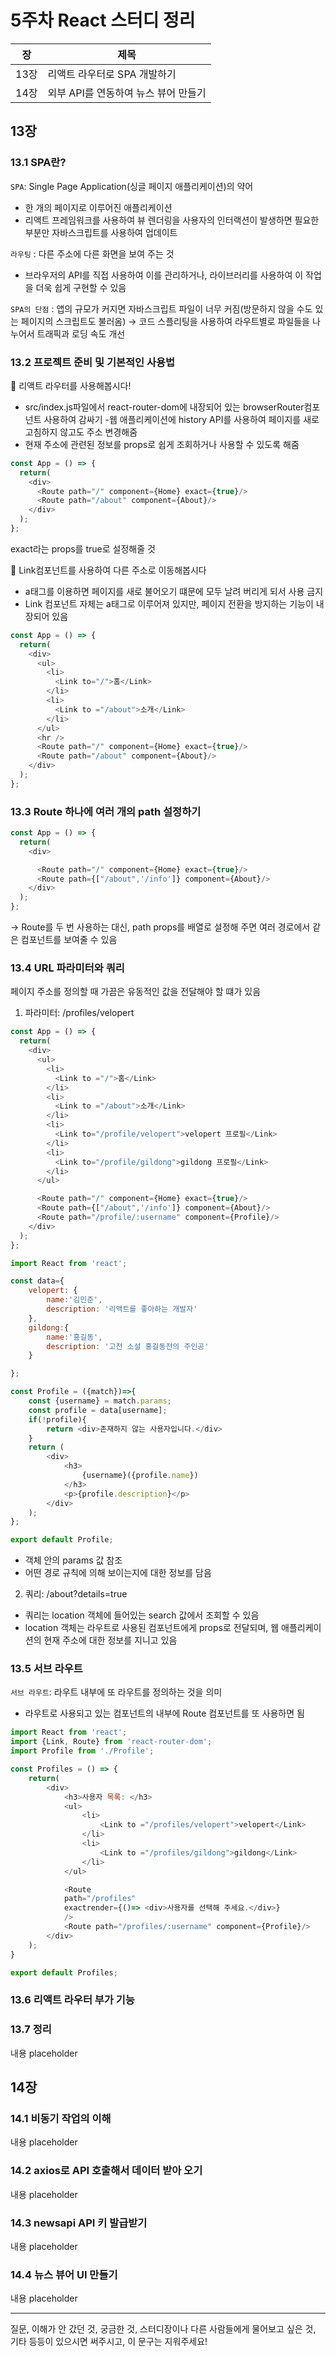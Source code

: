 # 5주차 React 스터디 정리

| 장   | 제목                                 |
| ---- | ------------------------------------ |
| 13장 | 리액트 라우터로 SPA 개발하기         |
| 14장 | 외부 API를 연동하여 뉴스 뷰어 만들기 |

## 13장

### 13.1 SPA란?

`SPA`: Single Page Application(싱글 페이지 애플리케이션)의 약어

- 한 개의 페이지로 이루어진 애플리케이션
- 리액트 프레임워크를 사용하여 뷰 렌더링을 사용자의 인터랙션이 발생하면 필요한 부분만 자바스크립트를 사용하여 업데이트

`라우팅` : 다른 주소에 다른 화면을 보여 주는 것

- 브라우저의 API를 직접 사용하여 이를 관리하거나, 라이브러리를 사용하여 이 작업을 더욱 쉽게 구현할 수 있음

`SPA의 단점` : 앱의 규모가 커지면 자바스크립트 파일이 너무 커짐(방문하지 않을 수도 있는 페이지의 스크립트도 불러옴)
→ 코드 스플리팅을 사용하여 라우트별로 파일들을 나누어서 트래픽과 로딩 속도 개선

### 13.2 프로젝트 준비 및 기본적인 사용법

🚨 리액트 라우터를 사용해봅시다!

- src/index.js파일에서 react-router-dom에 내장되어 있는 browserRouter컴포넌트 사용하여 감싸기 -웹 애플리케이션에 history API를 사용하여 페이지를 새로고침하지 않고도 주소 변경해줌
- 현재 주소에 관련된 정보를 props로 쉽게 조회하거나 사용할 수 있도록 해줌

```javascript:app.js
const App = () => {
  return(
    <div>
      <Route path="/" component={Home} exact={true}/>
      <Route path="/about" component={About}/>
    </div>
  );
};
```

exact라는 props를 true로 설정해줄 것

🚨 Link컴포넌트를 사용하여 다른 주소로 이동해봅시다

- a태그를 이용하면 페이지를 새로 불어오기 떄문에 모두 날려 버리게 되서 사용 금지
- Link 컴포넌트 자체는 a태그로 이루어져 있지만, 페이지 전환을 방지하는 기능이 내장되어 있음

```javascript:app.js
const App = () => {
  return(
    <div>
      <ul>
        <li>
          <Link to="/">홈</Link>
        </li>
        <li>
          <Link to ="/about">소개</Link>
        </li>
      </ul>
      <hr />
      <Route path="/" component={Home} exact={true}/>
      <Route path="/about" component={About}/>
    </div>
  );
};
```

### 13.3 Route 하나에 여러 개의 path 설정하기

```javascript:app.js
const App = () => {
  return(
    <div>

      <Route path="/" component={Home} exact={true}/>
      <Route path={["/about",'/info']} component={About}/>
    </div>
  );
};
```

-> Route를 두 번 사용하는 대신, path props를 배열로 설정해 주면 여러 경로에서
같은 컴포넌트를 보여줄 수 있음

### 13.4 URL 파라미터와 쿼리

페이지 주소를 정의할 때 가끔은 유동적인 값을 전달해야 할 떄가 있음

1. 파라미터: /profiles/velopert

```javascript:app.js
const App = () => {
  return(
    <div>
      <ul>
        <li>
          <Link to ="/">홈</Link>
        </li>
        <li>
          <Link to ="/about">소개</Link>
        </li>
        <li>
          <Link to="/profile/velopert">velopert 프로필</Link>
        </li>
        <li>
          <Link to="/profile/gildong">gildong 프로필</Link>
        </li>
      </ul>

      <Route path="/" component={Home} exact={true}/>
      <Route path={["/about",'/info']} component={About}/>
      <Route path="/profile/:username" component={Profile}/>
    </div>
  );
};
```

```javascript:profile.js
import React from 'react';

const data={
    velopert: {
        name:'김민준',
        description: '리액트를 좋아하는 개발자'
    },
    gildong:{
        name:'홍길동',
        description: '고전 소설 홍길동전의 주인공'
    }

};

const Profile = ({match})=>{
    const {username} = match.params;
    const profile = data[username];
    if(!profile){
        return <div>존재하지 않는 사용자입니다.</div>
    }
    return (
        <div>
            <h3>
                {username}({profile.name})
            </h3>
            <p>{profile.description}</p>
        </div>
    );
};

export default Profile;
```

- 객체 안의 params 값 참조
- 어떤 경로 규칙에 의해 보이는지에 대한 정보를 담음

2. 쿼리: /about?details=true

- 쿼리는 location 객체에 들어있는 search 값에서 조회할 수 있음
- location 객체는 라우트로 사용된 컴포넌트에게 props로 전달되며,
  웹 애플리케이션의 현재 주소에 대한 정보를 지니고 있음

### 13.5 서브 라우트

`서브 라우트`: 라우트 내부에 또 라우트를 정의하는 것을 의미

- 라우트로 사용되고 있는 컴포넌트의 내부에 Route 컴포넌트를 또 사용하면 됨

```javascript:profile.js
import React from 'react';
import {Link, Route} from 'react-router-dom';
import Profile from './Profile';

const Profiles = () => {
    return(
        <div>
            <h3>사용자 목록: </h3>
            <ul>
                <li>
                    <Link to ="/profiles/velopert">velopert</Link>
                </li>
                <li>
                    <Link to ="/profiles/gildong">gildong</Link>
                </li>
            </ul>

            <Route
            path="/profiles"
            exactrender={()=> <div>사용자를 선택해 주세요.</div>}
            />
            <Route path="/profiles/:username" component={Profile}/>
        </div>
    );
}

export default Profiles;
```

### 13.6 리액트 라우터 부가 기능

### 13.7 정리

내용 placeholder

## 14장

### 14.1 비동기 작업의 이해

내용 placeholder

### 14.2 axios로 API 호출해서 데이터 받아 오기

내용 placeholder

### 14.3 newsapi API 키 발급받기

내용 placeholder

### 14.4 뉴스 뷰어 UI 만들기

내용 placeholder

---

질문, 이해가 안 갔던 것, 궁금한 것, 스터디장이나 다른 사람들에게 물어보고 싶은 것, 기타 등등이 있으시면 써주시고, 이 문구는 지워주세요!
